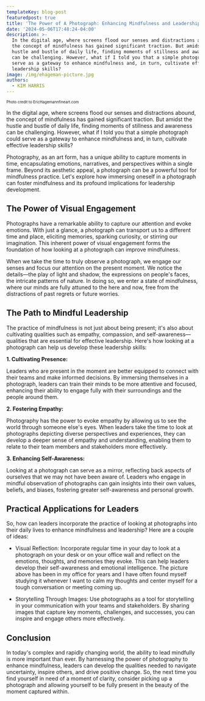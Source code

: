 ```yaml
---
templateKey: blog-post
featuredpost: true
title: 'The Power of A Photograph: Enhancing Mindfulness and Leadership'
date: '2024-05-06T17:48:24-04:00'
description: >-
  In the digital age, where screens flood our senses and distractions abound,
  the concept of mindfulness has gained significant traction. But amidst the
  hustle and bustle of daily life, finding moments of stillness and awareness
  can be challenging. However, what if I told you that a simple photograph could
  serve as a gateway to enhance mindfulness and, in turn, cultivate effective
  leadership skills?
image: /img/ehageman-picture.jpg
authors:
  - KIM HARRIS
---
```

<sub><sup>Photo credit to EricHagemannfineart.com </sup></sub>


In the digital age, where screens flood our senses and distractions abound, the concept of mindfulness has gained significant traction. But amidst the hustle and bustle of daily life, finding moments of stillness and awareness can be challenging. However, what if I told you that a simple photograph could serve as a gateway to enhance mindfulness and, in turn, cultivate effective leadership skills?

Photography, as an art form, has a unique ability to capture moments in time, encapsulating emotions, narratives, and perspectives within a single frame. Beyond its aesthetic appeal, a photograph can be a powerful tool for mindfulness practice. Let's explore how immersing oneself in a photograph can foster mindfulness and its profound implications for leadership development.

## The Power of Visual Engagement

Photographs have a remarkable ability to capture our attention and evoke emotions. With just a glance, a photograph can transport us to a different time and place, eliciting memories, sparking curiosity, or stirring our imagination. This inherent power of visual engagement forms the foundation of how looking at a photograph can improve mindfulness.

When we take the time to truly observe a photograph, we engage our senses and focus our attention on the present moment. We notice the details—the play of light and shadow, the expressions on people's faces, the intricate patterns of nature. In doing so, we enter a state of mindfulness, where our minds are fully attuned to the here and now, free from the distractions of past regrets or future worries.

## The Path to Mindful Leadership

The practice of mindfulness is not just about being present; it's also about cultivating qualities such as empathy, compassion, and self-awareness—qualities that are essential for effective leadership. Here's how looking at a photograph can help us develop these leadership skills:

**1. Cultivating Presence:**

  Leaders who are present in the moment are better equipped to connect with their teams and make informed decisions. By immersing themselves in a photograph, leaders can train their minds to be more attentive and focused, enhancing their ability to engage fully with their surroundings and the people around them.

**2. Fostering Empathy:**

 Photography has the power to evoke empathy by allowing us to see the world through someone else's eyes. When leaders take the time to look at photographs depicting diverse perspectives and experiences, they can develop a deeper sense of empathy and understanding, enabling them to relate to their team members and stakeholders more effectively.

**3. Enhancing Self-Awareness:**

Looking at a photograph can serve as a mirror, reflecting back aspects of ourselves that we may not have been aware of. Leaders who engage in mindful observation of photographs can gain insights into their own values, beliefs, and biases, fostering greater self-awareness and personal growth.

## Practical Applications for Leaders

   So, how can leaders incorporate the practice of looking at photographs into their daily lives to enhance mindfulness and leadership? Here are a couple of ideas:

*    Visual Reflection: Incorporate regular time in your day to look at a photograph on your desk or on your office wall and reflect on the emotions, thoughts, and memories they evoke. This can help leaders develop their self-awareness and emotional intelligence. The picture above has been in my office for years and I have often found myself studying it whenever I want to calm my thoughts and center myself for a tough conversation or meeting coming up.

* Storytelling Through Images: Use photographs as a tool for storytelling in your communication with your teams and stakeholders. By sharing images that capture key moments, challenges, and successes, you can inspire and engage others more effectively.
     

## Conclusion

In today's complex and rapidly changing world, the ability to lead mindfully is more important than ever. By harnessing the power of photography to enhance mindfulness, leaders can develop the qualities needed to navigate uncertainty, inspire others, and drive positive change. So, the next time you find yourself in need of a moment of clarity, consider picking up a photograph and allowing yourself to be fully present in the beauty of the moment captured within.

